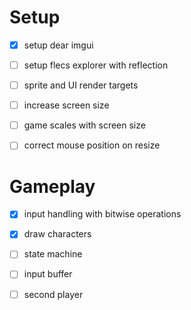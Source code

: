 # Setup
- [x] setup dear imgui
- [ ] setup flecs explorer with reflection
- [ ] sprite and UI render targets
- [ ] increase screen size
- [ ] game scales with screen size
- [ ] correct mouse position on resize


# Gameplay
- [x] input handling with bitwise operations
- [x] draw characters
- [ ] state machine
- [ ] input buffer
- [ ] second player



